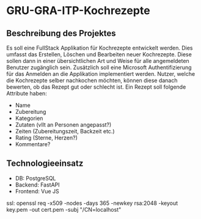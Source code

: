 # GRU-GRA-ITP-Kochrezepte

## Beschreibung des Projektes

Es soll eine FullStack Applikation für Kochrezepte entwickelt werden. Dies umfasst das Erstellen, Löschen und Bearbeiten neuer Kochrezepte. Diese sollen dann in einer übersichtlichen Art und Weise für alle angemeldeten Benutzer zugänglich sein. Zusätzlich soll eine Microsoft Authentifizierung für das Anmelden an die Applikation implementiert werden. Nutzer, welche die Kochrezepte selber nachkochen möchten, können diese danach bewerten, ob das Rezept gut oder schlecht ist.
Ein Rezept soll folgende Attribute haben:

- Name
- Zubereitung
- Kategorien
- Zutaten (vllt an Personen angepasst?)
- Zeiten (Zubereitungszeit, Backzeit etc.)
- Rating (Sterne, Herzen?)
- Kommentare?

## Technologieeinsatz

- DB: PostgreSQL
- Backend: FastAPI
- Frontend: Vue JS

ssl: openssl req -x509 -nodes -days 365 -newkey rsa:2048 -keyout key.pem -out cert.pem -subj "/CN=localhost"
